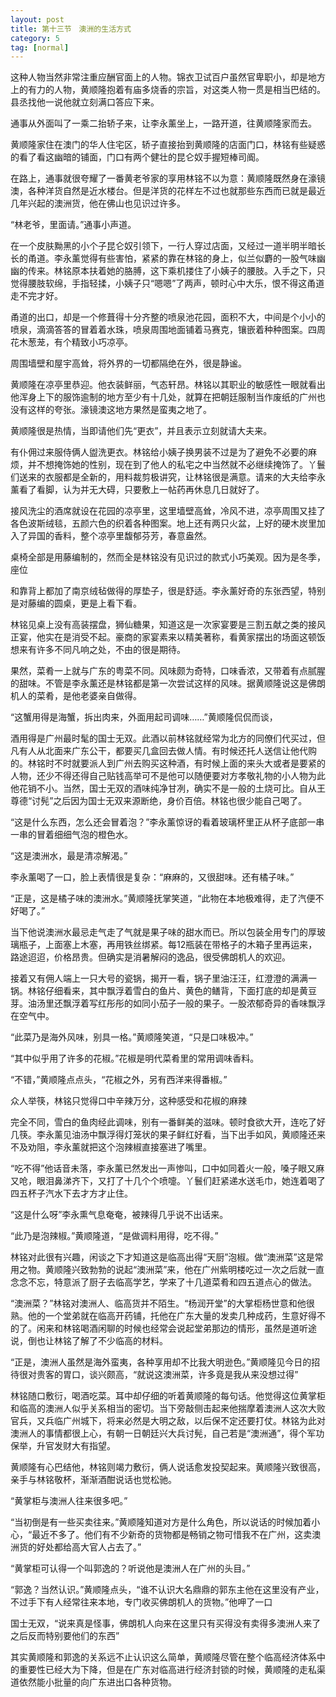```yaml
---
layout: post
title: 第十三节　澳洲的生活方式
category: 5
tag: [normal]
---
```


这种人物当然非常注重应酬官面上的人物。锦衣卫试百户虽然官卑职小，却是地方上的有力的人物，黄顺隆抱着有庙多烧香的宗旨，对这类人物一贯是相当巴结的。县丞找他一说他就立刻满口答应下来。

通事从外面叫了一乘二抬轿子来，让李永薰坐上，一路开道，往黄顺隆家而去。

黄顺隆家住在澳门的华人住宅区，轿子直接抬到黄顺隆的店面门口，林铭有些疑惑的看了看这幽暗的铺面，门口有两个健壮的昆仑奴手握短棒司阍。

在路上，通事就很夸耀了一番黄老爷家的享用林铭不以为意：黄顺隆既然身在濠镜澳，各种洋货自然是近水楼台。但是洋货的花样左不过也就那些东西而已就是最近几年兴起的澳洲货，他在佛山也见识过许多。

“林老爷，里面请。”通事小声道。

在一个皮肤黝黑的小个子昆仑奴引领下，一行人穿过店面，又经过一道半明半暗长长的甬道。李永薰觉得有些害怕，紧紧的靠在林铭的身上，似兰似麝的一股气味幽幽的传来。林铭原本扶着她的胳膊，这下乘机搂住了小姨子的腰肢。入手之下，只觉得腰肢软绵，手指轻揉，小姨子只“嗯嗯”了两声，顿时心中大乐，恨不得这甬道走不完才好。

甬道的出口，却是一个修葺得十分齐整的喷泉池花园，面积不大，中间是个小小的喷泉，滴滴答答的冒着着水珠，喷泉周围地面铺着马赛克，镶嵌着种种图案。四周花木葱茏，有个精致小巧凉亭。

周围墙壁和屋宇高耸，将外界的一切都隔绝在外，很是静谧。

黄顺隆在凉亭里恭迎。他衣装鲜丽，气态轩昂。林铭以其职业的敏感性一眼就看出他浑身上下的服饰逾制的地方至少有十几处，就算在把朝廷服制当作废纸的广州也没有这样的夸张。濠镜澳这地方果然是蛮夷之地了。

黄顺隆很是热情，当即请他们先“更衣”，并且表示立刻就请大夫来。

有仆佣过来服侍俩人盥洗更衣。林铭给小姨子换男装不过是为了避免不必要的麻烦，并不想掩饰她的性别，现在到了他人的私宅之中当然就不必继续掩饰了。丫鬟们送来的衣服都是全新的，用料裁剪极讲究，让林铭很是满意。请来的大夫给李永薰看了看脚，认为并无大碍，只要敷上一帖药再休息几日就好了。

接风洗尘的酒席就设在花园的凉亭里，这里墙壁高耸，冷风不进，凉亭周围又挂了各色波斯绒毯，五颜六色的织着各种图案。地上还有两只火盆，上好的硬木炭里加入了异国的香料，整个凉亭里馥郁芬芳，春意盎然。

桌椅全部是用藤编制的，然而全是林铭没有见识过的款式小巧美观。因为是冬季，座位

和靠背上都加了南京绒毡做得的厚垫子，很是舒适。李永薰好奇的东张西望，特别是对藤编的圆桌，更是上看下看。

林铭见桌上没有高装摆盘，狮仙糖果，知道这是一次家宴要是三割五献之类的接风正宴，他实在是消受不起。豪商的家宴素来以精美著称，看黄家摆出的场面这顿饭想来有许多不同凡响之处，不由的很是期待。

果然，菜肴一上就与广东的粤菜不同。风味颇为奇特，口味香浓，又带着有点腻腥的甜味。不管是李永薰还是林铭都是第一次尝试这样的风味。据黄顺隆说这是佛朗机人的菜肴，是他老婆亲自做得。

“这蟹用得是海蟹，拆出肉来，外面用起司调味……”黄顺隆侃侃而谈，

酒用得是广州最时髦的国士无双。此酒以前林铭就经常为北方的同僚们代买过，但凡有人从北面来广东公干，都要买几盒回去做人情。有时候还托人送信让他代购的。林铭时不时就要派人到广州去购买这种酒，有时候上面的来头大或者是要紧的人物，还少不得还得自己贴钱高举可不是他可以随便要对方孝敬礼物的小人物为此他花销不小。当然，国士无双的酒味纯净甘冽，确实不是一般的土烧可比。自从王尊德“讨髡”之后因为国士无双来源断绝，身价百倍。林铭也很少能自己喝了。

“这是什么东西，怎么还会冒着泡？”李永薰惊讶的看着玻璃杯里正从杯子底部一串一串的冒着细细气泡的橙色水。

“这是澳洲水，最是清凉解渴。”

李永薰喝了一口，脸上表情很是复杂：“麻麻的，又很甜味。还有橘子味。”

“正是，这是橘子味的澳洲水。”黄顺隆抚掌笑道，“此物在本地极难得，走了汽便不好喝了。”

当下他说澳洲水最忌走气走了气就是果子味的甜水而已。所以包装全用专门的厚玻璃瓶子，上面塞上木塞，再用铁丝绑紧。每12瓶装在带格子的木箱子里再运来，路途迢迢，价格昂贵。但确实是消暑解闷的逸品，很受佛朗机人的欢迎。

接着又有佣人端上一只大号的瓷锅，揭开一看，锅子里油汪汪，红澄澄的满满一锅。林铭仔细看来，其中飘浮着雪白的鱼片、黄色的鳝背，下面打底的却是黄豆芽。油汤里还飘浮着写红彤彤的如同小茄子一般的果子。一股浓郁奇异的香味飘浮在空气中。

“此菜乃是海外风味，别具一格。”黄顺隆笑道，“只是口味极冲。”

“其中似乎用了许多的花椒。”花椒是明代菜肴里的常用调味香料。

“不错，”黄顺隆点点头，“花椒之外，另有西洋来得番椒。”

众人举筷，林铭只觉得口中辛辣万分，这种感受和花椒的麻辣

完全不同，雪白的鱼肉经此调味，别有一番鲜美的滋味。顿时食欲大开，连吃了好几筷。李永薰见油汤中飘浮得灯笼状的果子鲜红好看，当下出手如风，黄顺隆还来不及劝阻，李永薰就把这个泡辣椒直接塞进了嘴里。

“吃不得”他话音未落，李永薰已然发出一声惨叫，口中如同着火一般，嗓子眼又麻又呛，眼泪鼻涕齐下，又打了十几个个喷嚏。丫鬟们赶紧递水送毛巾，她连着喝了四五杯子汽水下去才方才止住。

“这是什么呀”李永熏气息奄奄，被辣得几乎说不出话来。

“此乃是泡辣椒。”黄顺隆道，“是做调料用得，吃不得。”

林铭对此很有兴趣，闲谈之下才知道这是临高出得“天厨”泡椒。做“澳洲菜”这是常用之物。黄顺隆兴致勃勃的说起“澳洲菜”来，他在广州紫明楼吃过一次之后就一直念念不忘，特意派了厨子去临高学艺，学来了十几道菜肴和四五道点心的做法。

“澳洲菜？”林铭对澳洲人、临高货并不陌生。“杨润开堂”的大掌柜杨世意和他很熟。他的一个堂弟就在临高开药铺，托他在广东大量的发卖几种成药，生意好得不的了。闲来和林铭喝酒闲聊的时候也经常会说起堂弟那边的情形，虽然是道听途说，倒也让林铭了解了不少临高的材料。

“正是，澳洲人虽然是海外蛮夷，各种享用却不比我大明逊色。”黄顺隆见今日的招待很对贵客的胃口，谈兴颇高，“就说这澳洲菜，许多竟是我从来没想过得”

林铭随口敷衍，喝酒吃菜。耳中却仔细的听着黄顺隆的每句话。他觉得这位黄掌柜和临高的澳洲人似乎关系相当的密切。当下旁敲侧击起来他揣摩着澳洲人这次大败官兵，又兵临广州城下，将来必然是大明之敌，以后保不定还要打仗。林铭为此对澳洲人的事情都很上心，有朝一日朝廷兴大兵讨髡，自己若是“澳洲通”，得个军功保举，升官发财大有指望。

黄顺隆有心巴结他，林铭则竭力敷衍，俩人说话愈发投契起来。黄顺隆兴致很高，亲手与林铭敬杯，渐渐酒酣说话也觉松驰。

“黄掌柜与澳洲人往来很多吧。”

“当初倒是有一些买卖往来。”黄顺隆知道对方是什么角色，所以说话的时候加着小心，“最近不多了。他们有不少新奇的货物都是畅销之物可惜我不在广州，这卖澳洲货的好处都给高大官人占去了。”

“黄掌柜可认得一个叫郭逸的？听说他是澳洲人在广州的头目。”

“郭逸？当然认识。”黄顺隆点头，“谁不认识大名鼎鼎的郭东主他在这里没有产业，不过手下有人经常往来本地，专门收买佛朗机人的货物。”他呷了一口

国士无双，“说来真是怪事，佛朗机人向来在这里只有买得没有卖得多澳洲人来了之后反而特别要他们的东西”

其实黄顺隆和郭逸的关系远不止认识这么简单，黄顺隆尽管在整个临高经济体系中的重要性已经大为下降，但是在广东对临高进行经济封锁的时候，黄顺隆的走私渠道依然能小批量的向广东进出口各种货物。